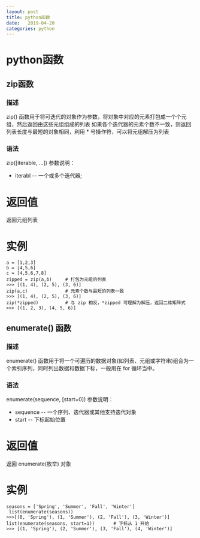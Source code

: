 ```yaml
---
layout: post
title: python函数
date:   2019-04-20
categories: python
---
```


<!-- MarkdownTOC -->




# python函数
## zip函数
### 描述
zip() 函数用于将可迭代的对象作为参数，将对象中对应的元素打包成一个个元组，然后返回由这些元组组成的列表
如果各个迭代器的元素个数不一致，则返回列表长度与最短的对象相同，利用 * 号操作符，可以将元组解压为列表
### 语法
zip([iterable, ...])
参数说明：
- iterabl -- 一个或多个迭代器;
# 返回值
返回元组列表
# 实例
 
```angular2html
a = [1,2,3]
b = [4,5,6]
c = [4,5,6,7,8]
zipped = zip(a,b)     # 打包为元组的列表
>>> [(1, 4), (2, 5), (3, 6)]
zip(a,c)              # 元素个数与最短的列表一致
>>> [(1, 4), (2, 5), (3, 6)]
zip(*zipped)          # 与 zip 相反，*zipped 可理解为解压，返回二维矩阵式
>>> [(1, 2, 3), (4, 5, 6)]
```

## enumerate() 函数
### 描述
enumerate() 函数用于将一个可遍历的数据对象(如列表、元组或字符串)组合为一个索引序列，同时列出数据和数据下标，一般用在 for 循环当中。
### 语法
enumerate(sequence, [start=0])
参数说明：
- sequence -- 一个序列、迭代器或其他支持迭代对象
- start -- 下标起始位置
# 返回值
返回 enumerate(枚举) 对象
# 实例
 
```angular2html
seasons = ['Spring', 'Summer', 'Fall', 'Winter']
 list(enumerate(seasons))
>>>[(0, 'Spring'), (1, 'Summer'), (2, 'Fall'), (3, 'Winter')]
list(enumerate(seasons, start=1))       # 下标从 1 开始
>>> [(1, 'Spring'), (2, 'Summer'), (3, 'Fall'), (4, 'Winter')]
```